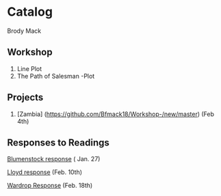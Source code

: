 # Catalog 

Brody Mack

## Workshop 

1. Line Plot 
2. The Path of  Salesman -Plot 

## Projects

1. [Zambia] (https://github.com/Bfmack18/Workshop-/new/master)  (Feb 4th)

## Responses to Readings
[Blumenstock response](https://github.com/Bfmack18/Workshop-/blob/master/Blumenstock.md) ( Jan. 27) 

[Lloyd response](https://github.com/Bfmack18/Workshop-/blob/master/Lloyd.md) (Feb. 10th)

[Wardrop Response](https://raw.githubusercontent.com/Bfmack18/Workshop-/master/Wardrop.md) (Feb. 18th)
